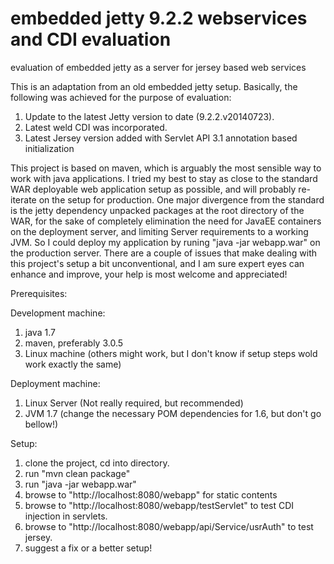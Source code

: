 embedded jetty 9.2.2 webservices and CDI evaluation 
=========================

evaluation of embedded jetty as a server for jersey based web services 


This is an adaptation from an old embedded jetty setup. Basically, the following was achieved for the purpose of evaluation:

1. Update to the latest Jetty version to date (9.2.2.v20140723).
2. Latest weld CDI was incorporated.
3. Latest Jersey version added with Servlet API 3.1 annotation based initialization

This project is based on maven, which is arguably the most sensible way to work with java applications. I tried my best to stay as close
to the standard WAR deployable web application setup as possible, and will probably re-iterate on the setup for production. One major divergence
from the standard is the jetty dependency unpacked packages at the root directory of the WAR, for the sake of completely elimination the need
for JavaEE containers on the deployment server, and limiting Server requirements to a working JVM. So I could deploy my application by runing "java -jar webapp.war" on the production server. There are a couple of issues that make dealing with this project's setup a bit unconventional, 
and I am sure expert eyes can enhance and improve, your help is most welcome and appreciated!

Prerequisites:

Development machine:

1. java 1.7
2. maven, preferably 3.0.5
3. Linux machine (others might work, but I don't know if setup steps wold work exactly the same)
 

Deployment machine:

1. Linux Server (Not really required, but recommended)
2. JVM 1.7 (change the necessary POM dependencies for 1.6, but don't go bellow!)


Setup:

1. clone the project, cd into directory.
2. run "mvn clean package"
3. run "java -jar webapp.war"
4. browse to  "http://localhost:8080/webapp"    for static contents
5. browse to  "http://localhost:8080/webapp/testServlet"    to test CDI injection in servlets.
6. browse to  "http://localhost:8080/webapp/api/Service/usrAuth"    to test jersey.
7. suggest a fix or a better setup!
